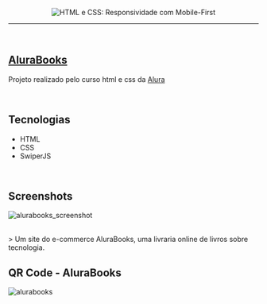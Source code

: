 <p align="center"> <img src="https://user-images.githubusercontent.com/106173624/198152499-38b9d231-025c-4221-8bdd-21af4d05fd25.png" alt="HTML e CSS: Responsividade com Mobile-First"> </p>
<hr>
<br/>

## [AluraBooks](https://nathrds.github.io/site-alurabooks/)

Projeto realizado pelo curso html e css da [Alura](https://www.alura.com.br/)

<br/>

## Tecnologias
* HTML
* CSS
* SwiperJS

<br/>

## Screenshots
![alurabooks_screenshot](https://user-images.githubusercontent.com/106173624/198152713-474c97ff-9232-4bb5-b107-2c8d62094de7.png)

<br/>
> Um site do e-commerce AluraBooks, uma livraria online de livros sobre tecnologia.

<br/>

## QR Code - AluraBooks
![alurabooks](https://user-images.githubusercontent.com/106173624/201481928-6ca6a470-00b9-4532-89aa-276699210389.png)
